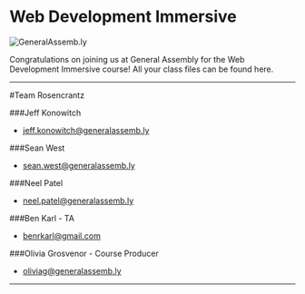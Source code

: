 Web Development Immersive
============================

![](https://github.com/generalassembly/ga-ruby-on-rails-for-devs/raw/master/images/ga.png "GeneralAssemb.ly")

Congratulations on joining us at General Assembly for the Web Development Immersive course! All your class files can be found here.


___
#Team Rosencrantz

###Jeff Konowitch
* <jeff.konowitch@generalassemb.ly>

###Sean West
* <sean.west@generalassemb.ly>


###Neel Patel 
* <neel.patel@generalassemb.ly>

###Ben Karl - TA
* <benrkarl@gmail.com>

###Olivia Grosvenor - Course Producer
* <oliviag@generalassemb.ly>
___


